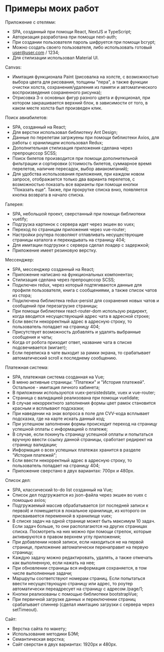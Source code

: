 # Примеры моих работ

Приложение с отелями:

- SPA, созданный при помощи React, NextJS и TypeScript;
- Авторизация разработана при помощи next-auth;
- При создании пользователя пароль шифруется при помощи bcrypt;
- Можно создать своего пользователя, либо использовать готовый user@user.com / 1234;
- Для стилизации использовал Material UI.

Canvas:

- Имитация функционала Paint (рисовалка на холсте, с возможностью выбора цвета для рисования, толщины "пера", а также функции очистки холста, сохранения/удаления из памяти и автоматического воспроизведения сохраненного рисунка);
- Отрисовка 3-х основных фигур разного цвета и функционал, при котором закрашивается верхний блок, в зависимости от того, в каком месте холста был произведен клик.

Поиск авиабилетов:

- SPA, созданный на React;
- Для верстки использовал библиотеку Ant Design;
- Данные по перелетам загржуены при помощи библиотеки Axios, для работы с хранилищем использовал Redux;
- Дополнительная стилизация приложения сделана через препроцессор SCSS;
- Поиск билетов производится при помощи дополнительной фильтрации и сортировки (стоимость билетов, суммарное время перелетов, наличие пересадок, выбор авиакомпаний);
- Для удобства использования приложения, при каждом новом запросе, отображается только два варианта перелетов, с возможностью показать все варианты при помощи кнопки "Показать еще". Также, при прокрутке списка вниз, появляется кнопка возврата в начало списка.

Галерея:

- SPA, небольшой проект, сверстанный при помощи библиотеки vuetify;
- Подгрузка картинок с сервера идет через экшен во vuex;
- Переход по страницам приложения через vue-router;
- Настройки роутера позволяют отлавливать несуществующие страницы каталога и перекидывать на страницу 404;
- Для имитации подгрузки с сервера сделал лоадер с задержкой;
- Приложение имеет резиновую верстку.

Мессенджер:

- SPA, мессенджер созданный на React;
- Приложение написано на функциональных компонентах;
- Стилизация сделана через препроцессор SCSS;
- Подключен redux, через который подтягиваются данные для профиля пользователя, книга с сообщениями, а также список чатов из стора;
- Подключена библиотека redux-persist для сохранения новых чатов и сообщений при перезагрузке страницы;
- При помощи библиотеки react-router-dom использую редирект, когда вводится несуществующий адрес чата в адресной строке;
- Если ввести некорректный адрес в адресную строку, то пользователь попадает на страницу 404;
- Присутствует возможность добавлять и удалять выбранные сообщения и чаты;
- Когда от робота приходит ответ, название чата в списке подсвечивается (мигает);
- Если переписка в чате выходит за рамки экрана, то срабатывает автоматический scroll к последнему сообщению.

Платежная система:

- SPA, платежная система созданная на Vue;
- В меню активные страницы: "Платежи" и "История платежей". Остальное - имитация личного кабинета;
- В приложении используются vuex-persistedstate, vuex и vue-router;
- Страница с валидацией реализована при помощи vuelidate;
- В случае некорректного заполнения формы цвет рамок становится красным и всплывают подсказки;
- При наведении на знак вопроса в поле для CVV-кода всплывает подсказка, где на карте искать данный код;
- При успешном заполнении формы происходит переход на страницу успешной оплаты с информацией о платеже;
- В случае, если покинуть страницу успешной оплаты и попытаться вручную ввести ссылку данной страницы, сработает редирект на страницу валидации;
- Информация о всех успешных платежах хранится в разделе "История платежей";
- Если ввести некорректный адрес в адресную строку, то пользователь попадает на страницу 404;
- Приложение сверстано в двух вариантах: 700px и 480px.

Список дел:

- SPA, классический to-do list созданный на Vue;
- Список дел подгружается из json-файла через экшен во vuex с помощью axios;
- Подгружаемый массив обрабатывается (от последней записи к первой) и помещается в локальное хранилище, из которого он присваивается переменной в хранилище vuex;
- В списке задач на одной странице может быть максимум 10 задач. Если задач больше, то они располагаются на других страницах списка. Посмотреть на них можно при помощи стрелок, которые активируются в правом верхнем углу приложения;
- При добавлении новой записи, если находиться не на первой странице, приложение автоматически перенаправит на первую страницу;
- Каждую задачу можно редактировать, удалять, а также отмечать как выполненную, если нажать на нее;
- При обновлении страницы вся информация сохраняется, в том числе выполненные задачи;
- Маршруты соответствуют номерам страниц. Если попытаться ввести несуществующую страницу или адрес, то роутер автоматически переадресует на страницу с адресом /page/1;
- Кнопки реализованы с помощью библиотеки bootstrapVue;
- При первичной загрузке данных и переключении страниц срабатывает спиннер (сделал имитацию загрузки с сервера через setTimeout).

Сайт:

- Верстка сайта по макету;
- Использование методики БЭМ;
- Семантическая верстка;
- Сайт сверстан в двух вариантах: 1920px и 480px.
